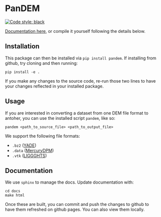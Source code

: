 # PanDEM
[![Code style: black](https://img.shields.io/badge/code%20style-black-000000.svg)](https://github.com/psf/black)

[Documentation here](https://scigem.github.io/pandem/), or compile it yourself following the details below.

## Installation
This package can then be installed via `pip install pandem`. If installing from github, try cloning and then running:
```
pip install -e .
```
If you make any changes to the source code, re-run those two lines to have your changes reflected in your installed package.

## Usage

If you are interested in converting a dataset from one DEM file format to antoher, you can use the installed script `pandem`, like so:

```
pandem <path_to_source_file> <path_to_output_file>
```

We support the following file formats:
 - `.bz2` ([YADE](https://yade-dem.org/doc/introduction.html#saving-and-loading))
 - `.data` ([MercuryDPM](https://mercurydpm.org/))
 - `.vtk` ([LIGGGHTS](https://www.cfdem.com/media/DEM/docu/liggghts.html))

## Documentation

We use `sphinx` to manage the docs. Update documentation with:
```
cd docs
make html
```
Once these are built, you can commit and push the changes to github to have them refreshed on github pages. You can also view them locally.